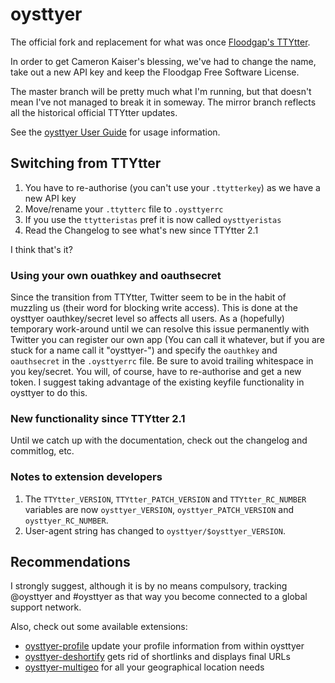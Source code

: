 # oysttyer

The official fork and replacement for what was once [Floodgap's TTYtter](http://www.floodgap.com/software/ttytter/).

In order to get Cameron Kaiser's blessing, we've had to change the name, take out a new API key and keep the Floodgap Free Software License.

The master branch will be pretty much what I'm running, but that doesn't mean I've not managed to break it in someway. The mirror branch reflects all the historical official TTYtter updates.

See the [oysttyer User Guide](http://oysttyer.github.io/docs/userGuide.html) for usage information.

## Switching from TTYtter

1. You have to re-authorise (you can't use your `.ttytterkey`) as we have a new API key
2. Move/rename your `.ttytterc` file to `.oysttyerrc`
3. If you use the `ttytteristas` pref it is now called `oysttyeristas`
4. Read the Changelog to see what's new since TTYtter 2.1

I think that's it?

### Using your own ouathkey and oauthsecret

Since the transition from TTYtter, Twitter seem to be in the habit of muzzling us (their word for blocking write access). This is done at the oysttyer oauthkey/secret level so affects all users. As a (hopefully) temporary work-around until we can resolve this issue permanently with Twitter you can register our own app (You can call it whatever, but if you are stuck for a name call it "oysttyer-<your twitter handle>") and specify the `oauthkey` and `oauthsecret` in the `.oysttyerrc` file. Be sure to avoid trailing whitespace in you key/secret. You will, of course, have to re-authorise and get a new token. I suggest taking advantage of the existing keyfile functionality in oysttyer to do this.

### New functionality since TTYtter 2.1

Until we catch up with the documentation, check out the changelog and commitlog, etc.

### Notes to extension developers

1. The `TTYtter_VERSION`, `TTYtter_PATCH_VERSION` and `TTYtter_RC_NUMBER` variables are now `oysttyer_VERSION`, `oysttyer_PATCH_VERSION` and `oysttyer_RC_NUMBER`.
2. User-agent string has changed to `oysttyer/$oysttyer_VERSION`.

## Recommendations

I strongly suggest, although it is by no means compulsory, tracking @oysttyer and #oysttyer as that way you become connected to a global support network.

Also, check out some available extensions:

* [oysttyer-profile](https://github.com/oysttyer/oysttyer-profile) update your profile information from within oysttyer
* [oysttyer-deshortify](https://github.com/oysttyer/oysttyer-deshortify) gets rid of shortlinks and displays final URLs
* [oysttyer-multigeo](https://github.com/oysttyer/oysttyer-multigeo) for all your geographical location needs

